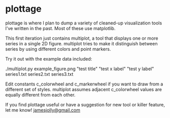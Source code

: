 plottage
========

plottage is where I plan to dump a variety of cleaned-up visualization tools I've written in the past. Most of these use matplotlib.

This first iteration just contains multiplot, a tool that displays one or more series in a single 2D figure. multiplot tries to make it distinguish between series by using different colors and point markers.

Try it out with the example data included:

./multiplot.py example_figure.png "test title" "test x label" "test y label" series1.txt series2.txt series3.txt

Edit constants c_colorwheel and c_markerwheel if you want to draw from a different set of styles. multiplot assumes adjacent c_colorwheel values are equally different from each other.

If you find plottage useful or have a suggestion for new tool or killer feature, let me know! jamesjolly@gmail.com
